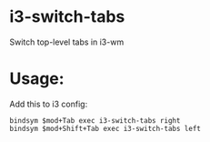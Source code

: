 # i3-switch-tabs
Switch top-level tabs in i3-wm

# Usage:

Add this to i3 config:

```
bindsym $mod+Tab exec i3-switch-tabs right
bindsym $mod+Shift+Tab exec i3-switch-tabs left
```
